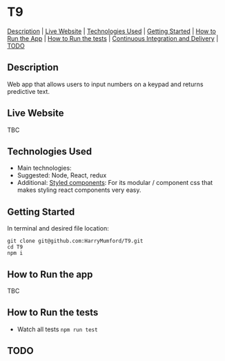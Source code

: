 # T9

[Description](#description) | [Live Website](#live-website) | [Technologies Used](#technologies-used) | [Getting Started](#getting-started) | [How to Run the App](#how-to-run-the-app) | [How to Run the tests](#how-to-run-the-tests) | [Continuous Integration and Delivery](#continuous-integration-and-delivery) | [TODO](#TODO)

## Description

Web app that allows users to input numbers on a keypad and returns predictive text.

## Live Website

TBC

## Technologies Used

- Main technologies:
- Suggested: Node, React, redux
- Additional: [Styled components](https://reactjs.org/): For its modular / component css that makes styling react components very easy.

## Getting Started

In terminal and desired file location:

```
git clone git@github.com:HarryMumford/T9.git
cd T9
npm i
```

## How to Run the app

TBC

## How to Run the tests

- Watch all tests `npm run test`

## TODO
